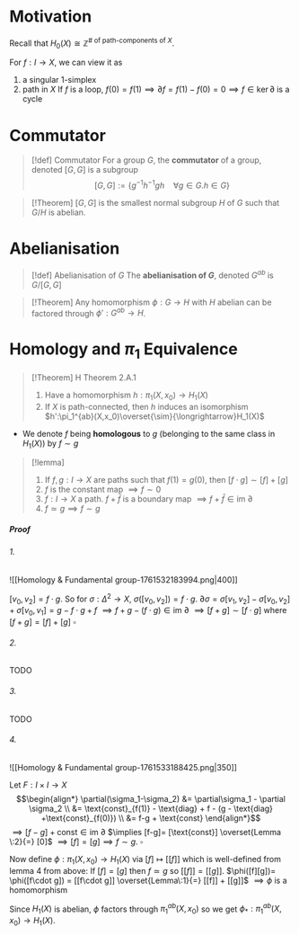 # Motivation

Recall that $H_0(X) \cong \mathbb{Z}^{\#\text{ of path-components of }X}$.

For $f:I \to X$, we can view it as 
1. a singular 1-simplex
2. path in $X$
If $f$ is a loop, $f(0) = f(1)\implies \partial f = f(1)-f(0) = 0\implies f \in \ker \partial$ is a cycle

# Commutator

>[!def] Commutator
>For a group $G$, the **commutator** of a  group, denoted $[G,G]$ is a subgroup $$[G,G]:= \{g^{-1}h^{-1}gh\:\:\:\: \forall g \in G. h \in G\}$$

>[!Theorem]
>$[G,G]$ is the smallest normal subgroup $H$ of $G$ such that $G/H$ is abelian.


# Abelianisation

>[!def] Abelianisation of $G$
>The **abelianisation of $G$**, denoted $G^{ab}$ is $G/[G,G]$ 

>[!Theorem] 
>Any homomorphism $\phi:G \to H$ with $H$ abelian can be factored through $\phi': G^{ab}\to H$.


# Homology and $\pi_1$ Equivalence

>[!Theorem] H Theorem 2.A.1
>1. Have a homomorphism $h:\pi_1(X,x_0) \to H_1(X)$
>2. If $X$ is path-connected, then $h$ induces an isomorphism $h':\pi_1^{ab}(X,x_0)\overset{\sim}{\longrightarrow}H_1(X)$

- We denote $f$ being **homologous** to $g$ (belonging to the same class in $H_1(X)$) by $f \sim g$

>[!lemma] 
>1. If $f,g:I \to X$ are paths such that $f(1) = g(0)$, then $[f\cdot g] \sim [f] + [g]$
>2. $f$ is the constant map $\implies f \sim 0$
>3. $f: I \to X$ a path. $f + \bar{f}$ is a boundary map $\implies f + \bar{f} \in \text{im }\partial$ 
>4. $f \simeq g \implies f \sim g$



##### Proof
###### 1.

![[Homology & Fundamental group-1761532183994.png|400]]

$[v_0,v_2]= f\cdot g$. So for $\sigma:\Delta^2 \to X$, $\sigma([v_0,v_2]) = f \cdot g$.
$\partial \sigma = \sigma[v_1,v_2] - \sigma[v_0,v_2]+ \sigma [v_0,v_1] = g - f \cdot g + f$
$\implies f + g - (f \cdot g) \in \text{im }\partial$
$\implies [f+g] \sim [f\cdot g]$ where $[f+g] = [f]+[g]$  $\square$

###### 2. 
TODO
###### 3. 
TODO
###### 4.
![[Homology & Fundamental group-1761533188425.png|350]]

Let $F: I\times I \to X$
$$\begin{align*}
\partial(\sigma_1-\sigma_2) &= \partial\sigma_1 - \partial \sigma_2 \\
&= \text{const}_{f(1)} - \text{diag} + f - (g - \text{diag} +\text{const}_{f(0)}) \\
&= f-g + \text{const}
\end{align*}$$
$\implies [f-g]+\text{const}\in \text{im }\partial$
$\implies [f-g]= [\text{const}] \overset{Lemma \:2}{=} [0]$
$\implies [f] = [g]\implies f \sim g$. $\square$

Now define $\phi: \pi_1(X,x_0) \to H_1(X)$ via $[f] \longmapsto [[f]]$ which is well-defined from lemma 4 from above: If $[f]= [g]$ then $f \simeq g$ so $[[f]] =[[g]]$.
$\phi([f][g])= \phi([f\cdot g]) = [[f\cdot g]] \overset{Lemma\:1}{=} [[f]] + [[g]]$
$\implies \phi$ is a homomorphism

Since $H_1(X)$ is abelian, $\phi$ factors through $\pi_1^{ab}(X,x_0)$ so we get $\phi_*: \pi_1^{ab}(X,x_0) \to H_1(X)$.


